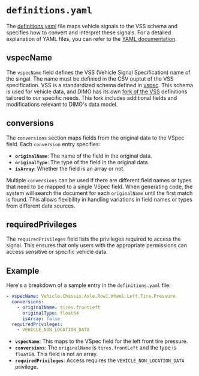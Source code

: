 # `definitions.yaml`

The [definitions.yaml](./definitions.yaml) file maps vehicle signals to the VSS schema and specifies how to convert and interpret these signals. For a detailed explanation of YAML files, you can refer to the [YAML documentation](https://yaml.org/spec/1.2/spec.html).

## vspecName

The `vspecName` field defines the VSS (Vehicle Signal Specification) name of the singal. The name must be definied in the CSV ouptut of the VSS specification. VSS is a standardized schema defined in [vspec](https://covesa.github.io/vehicle_signal_specification/). This schema is used for vehicle data, and DIMO has its own [fork of the VSS](https://github.com/DIMO-Network/VSS) definitions tailored to our specific needs. This fork includes additional fields and modifications relevant to DIMO's data model.

## conversions

The `conversions` section maps fields from the original data to the VSpec field. Each `conversion` entry specifies:

- **`originalName`**: The name of the field in the original data.
- **`originalType`**: The type of the field in the original data.
- **`isArray`**: Whether the field is an array or not.

Multiple `conversions` can be used if there are different field names or types that need to be mapped to a single VSpec field. When generating code, the system will search the document for each `originalName` until the first match is found. This allows flexibility in handling variations in field names or types from different data sources.

## requiredPrivileges

The `requiredPrivileges` field lists the privileges required to access the signal. This ensures that only users with the appropriate permissions can access sensitive or specific vehicle data.

## Example

Here's a breakdown of a sample entry in the `definitions.yaml` file:

```yaml
- vspecName: Vehicle.Chassis.Axle.Row1.Wheel.Left.Tire.Pressure
  conversions:
    - originalName: tires.frontLeft
      originalType: float64
      isArray: false
  requiredPrivileges:
    - VEHICLE_NON_LOCATION_DATA
```

- **`vspecName`**: This maps to the VSpec field for the left front tire pressure.
- **`conversions`**: The `originalName` is `tires.frontLeft` and the type is `float64`. This field is not an array.
- **`requiredPrivileges`**: Access requires the `VEHICLE_NON_LOCATION_DATA` privilege.
